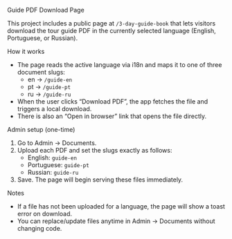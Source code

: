 Guide PDF Download Page

This project includes a public page at `/3-day-guide-book` that lets visitors download the tour guide PDF in the currently selected language (English, Portuguese, or Russian).

How it works

- The page reads the active language via i18n and maps it to one of three document slugs:
  - en → `/guide-en`
  - pt → `/guide-pt`
  - ru → `/guide-ru`
- When the user clicks “Download PDF”, the app fetches the file and triggers a local download.
- There is also an “Open in browser” link that opens the file directly.

Admin setup (one-time)

1. Go to Admin → Documents.
2. Upload each PDF and set the slugs exactly as follows:
   - English: `guide-en`
   - Portuguese: `guide-pt`
   - Russian: `guide-ru`
3. Save. The page will begin serving these files immediately.

Notes

- If a file has not been uploaded for a language, the page will show a toast error on download.
- You can replace/update files anytime in Admin → Documents without changing code.
